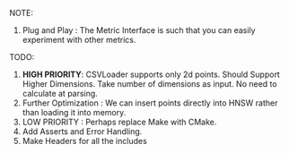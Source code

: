 NOTE:
1) Plug and Play : The Metric Interface is such that you can easily experiment with other metrics.

TODO:

1) <b>HIGH PRIORITY</b>: CSVLoader supports only 2d points. Should Support Higher Dimensions. Take number of dimensions as input. No need to calculate at parsing.
2) Further Optimization : We can insert points directly into HNSW rather than loading it into memory.
3) LOW PRIORITY : Perhaps replace Make with CMake.
4) Add Asserts and Error Handling.
5) Make Headers for all the includes 
